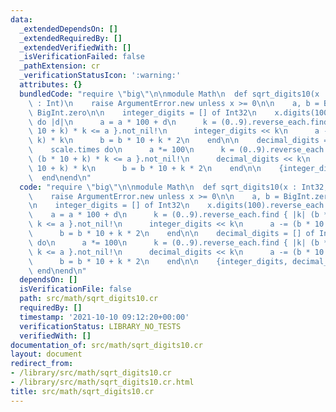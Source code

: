 ```yaml
---
data:
  _extendedDependsOn: []
  _extendedRequiredBy: []
  _extendedVerifiedWith: []
  _isVerificationFailed: false
  _pathExtension: cr
  _verificationStatusIcon: ':warning:'
  attributes: {}
  bundledCode: "require \"big\"\n\nmodule Math\n  def sqrt_digits10(x : Int32, scale\
    \ : Int)\n    raise ArgumentError.new unless x >= 0\n\n    a, b = BigInt.zero,\
    \ BigInt.zero\n\n    integer_digits = [] of Int32\n    x.digits(100).reverse_each\
    \ do |d|\n      a = a * 100 + d\n      k = (0..9).reverse_each.find { |k| (b *\
    \ 10 + k) * k <= a }.not_nil!\n      integer_digits << k\n      a -= (b * 10 +\
    \ k) * k\n      b = b * 10 + k * 2\n    end\n\n    decimal_digits = [] of Int32\n\
    \    scale.times do\n      a *= 100\n      k = (0..9).reverse_each.find { |k|\
    \ (b * 10 + k) * k <= a }.not_nil!\n      decimal_digits << k\n      a -= (b *\
    \ 10 + k) * k\n      b = b * 10 + k * 2\n    end\n\n    {integer_digits, decimal_digits}\n\
    \  end\nend\n"
  code: "require \"big\"\n\nmodule Math\n  def sqrt_digits10(x : Int32, scale : Int)\n\
    \    raise ArgumentError.new unless x >= 0\n\n    a, b = BigInt.zero, BigInt.zero\n\
    \n    integer_digits = [] of Int32\n    x.digits(100).reverse_each do |d|\n  \
    \    a = a * 100 + d\n      k = (0..9).reverse_each.find { |k| (b * 10 + k) *\
    \ k <= a }.not_nil!\n      integer_digits << k\n      a -= (b * 10 + k) * k\n\
    \      b = b * 10 + k * 2\n    end\n\n    decimal_digits = [] of Int32\n    scale.times\
    \ do\n      a *= 100\n      k = (0..9).reverse_each.find { |k| (b * 10 + k) *\
    \ k <= a }.not_nil!\n      decimal_digits << k\n      a -= (b * 10 + k) * k\n\
    \      b = b * 10 + k * 2\n    end\n\n    {integer_digits, decimal_digits}\n \
    \ end\nend\n"
  dependsOn: []
  isVerificationFile: false
  path: src/math/sqrt_digits10.cr
  requiredBy: []
  timestamp: '2021-10-10 09:12:20+00:00'
  verificationStatus: LIBRARY_NO_TESTS
  verifiedWith: []
documentation_of: src/math/sqrt_digits10.cr
layout: document
redirect_from:
- /library/src/math/sqrt_digits10.cr
- /library/src/math/sqrt_digits10.cr.html
title: src/math/sqrt_digits10.cr
---
```

